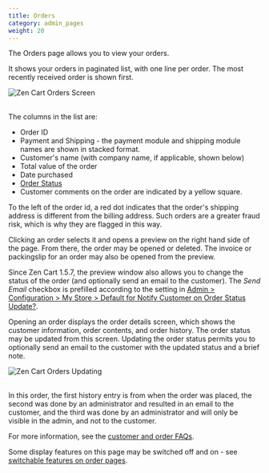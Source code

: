 ```yaml
---
title: Orders
category: admin_pages
weight: 20
---
```


The Orders page allows you to view your orders. 

It shows your orders in paginated list, with one line per order.  The most recently received order is shown first.  

<img src="/images/orders_list.png" alt="Zen Cart Orders Screen" />
<br><br>

The columns in the list are: 

- Order ID  
- Payment and Shipping - the payment module and shipping module names are shown in stacked format.  
- Customer's name (with company name, if applicable, shown below) 
- Total value of the order
- Date purchased 
- [Order Status](/user/localization/orders_status/)
- Customer comments on the order are indicated by a yellow square.  

To the left of the order id, a red dot indicates that the order's shipping address is different from the billing address. Such orders are a greater fraud risk, which is why they are flagged in this way. 

Clicking an order selects it and opens a preview on the right hand side of the page.  From there, the order may be opened or deleted.  The invoice or packingslip for an order may also be opened from the preview. 

Since Zen Cart 1.5.7, the preview window also allows you to change the status of the order (and optionally send an email to the customer).  The *Send Email* checkbox is prefilled according to the setting in [Admin > Configuration > My Store > Default for Notify Customer on Order Status Update?](/user/admin_pages/configuration/configuration_mystore/#default_for_notify_customer_on_order_status_update).

Opening an order displays the order details screen, which shows the customer information, order contents, and order history.  The order status may be updated from this screen.  Updating the order status permits you to optionally send an email to the customer with the updated status and a brief note.

<img src="/images/order_update.png" alt="Zen Cart Orders Updating " />
<br><br>

In this order, the first history entry is from when the order was placed, the second was done by an administrator and resulted in an email to the customer, and the third was done by an administrator and will only be visible in the admin, and not to the customer.

For more information, see the [customer and order FAQs](/user/orders/). 

Some display features on this page may be switched off and on - see [switchable features on order pages](/user/admin_pages/customers/order_display_options/).
